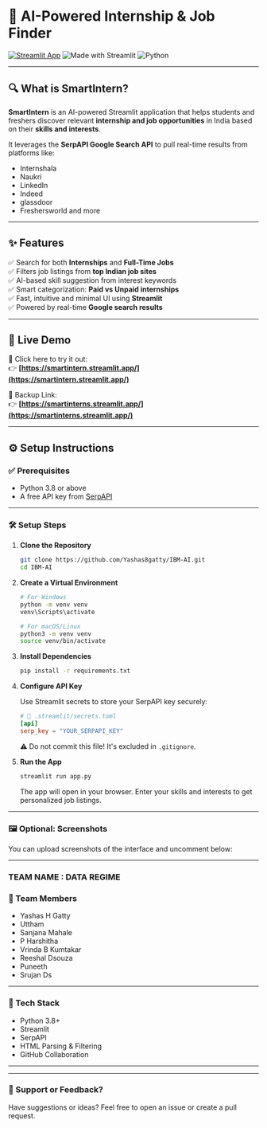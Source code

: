 # 🤖 AI-Powered Internship & Job Finder

[![Streamlit App](https://img.shields.io/badge/🚀%20Live%20App-SmartIntern-green?style=for-the-badge)](https://smartintern.streamlit.app/)
![Made with Streamlit](https://img.shields.io/badge/Built%20with-Streamlit-orange?style=for-the-badge)
![Python](https://img.shields.io/badge/Python-3.8%2B-blue?style=for-the-badge)

---

## 🔍 What is SmartIntern?

**SmartIntern** is an AI-powered Streamlit application that helps students and freshers discover relevant **internship and job opportunities** in India based on their **skills and interests**.

It leverages the **SerpAPI Google Search API** to pull real-time results from platforms like:
- Internshala
- Naukri
- LinkedIn
- Indeed
- glassdoor
- Freshersworld and more

---

## ✨ Features

✅ Search for both **Internships** and **Full-Time Jobs**  
✅ Filters job listings from **top Indian job sites**  
✅ AI-based skill suggestion from interest keywords  
✅ Smart categorization: **Paid vs Unpaid internships**  
✅ Fast, intuitive and minimal UI using **Streamlit**  
✅ Powered by real-time **Google search results**

---

## 🚀 Live Demo

🔗 Click here to try it out:  
👉 **[https://smartintern.streamlit.app/](https://smartintern.streamlit.app/)**

🔗 Backup Link:  
👉 **[https://smartinterns.streamlit.app/](https://smartinterns.streamlit.app/)**


---

## ⚙️ Setup Instructions

### ✅ Prerequisites

- Python 3.8 or above
- A free API key from [SerpAPI](https://serpapi.com/)

---

### 🛠️ Setup Steps

1.  **Clone the Repository**

    ```bash
    git clone https://github.com/Yashas8gatty/IBM-AI.git
    cd IBM-AI
    ```

2.  **Create a Virtual Environment**

    ```bash
    # For Windows
    python -m venv venv
    venv\Scripts\activate

    # For macOS/Linux
    python3 -m venv venv
    source venv/bin/activate
    ```

3.  **Install Dependencies**

    ```bash
    pip install -r requirements.txt
    ```

4.  **Configure API Key**

    Use Streamlit secrets to store your SerpAPI key securely:

    ```toml
    # 📁 .streamlit/secrets.toml
    [api]
    serp_key = "YOUR_SERPAPI_KEY"
    ```
    ⚠️ Do not commit this file! It's excluded in `.gitignore`.

5.  **Run the App**

    ```bash
    streamlit run app.py
    ```
    The app will open in your browser. Enter your skills and interests to get personalized job listings.

---

### 🖼️ Optional: Screenshots
You can upload screenshots of the interface and uncomment below:

<!-- ### 🔎 Home Page !Home ### 📋 Filtered Results !Results -->

---
### TEAM NAME : DATA REGIME
### 👥 Team Members
- Yashas H Gatty
- Uttham
- Sanjana Mahale
- P Harshitha
- Vrinda B Kumtakar
- Reeshal Dsouza
- Puneeth
- Srujan Ds

---

### 🧠 Tech Stack
- Python 3.8+
- Streamlit
- SerpAPI
- HTML Parsing & Filtering
- GitHub Collaboration

---



---

### 🙌 Support or Feedback?
Have suggestions or ideas?
Feel free to open an issue or create a pull request.

